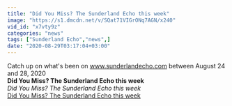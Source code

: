 ```yaml
---
title: "Did You Miss? The Sunderland Echo this week"
image: "https://s1.dmcdn.net/v/SQat71VIGrONq7AGN/x240"
vid_id: "x7vty9z"
categories: "news"
tags: ["Sunderland Echo","news",]
date: "2020-08-29T03:17:04+03:00"
---
```

Catch up on what's been on www.sunderlandecho.com between August 24 and 28, 2020<br><b>Did You Miss? The Sunderland Echo this week</b><br> <i>Did You Miss? The Sunderland Echo this week</i><br> <u>Did You Miss? The Sunderland Echo this week</u>
